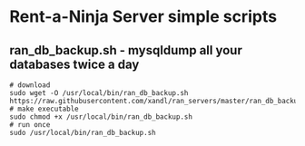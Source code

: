 # Rent-a-Ninja Server simple scripts

## ran_db_backup.sh - mysqldump all your databases twice a day
```
# download
sudo wget -O /usr/local/bin/ran_db_backup.sh https://raw.githubusercontent.com/xandl/ran_servers/master/ran_db_backup.sh
# make executable
sudo chmod +x /usr/local/bin/ran_db_backup.sh
# run once
sudo /usr/local/bin/ran_db_backup.sh
```


